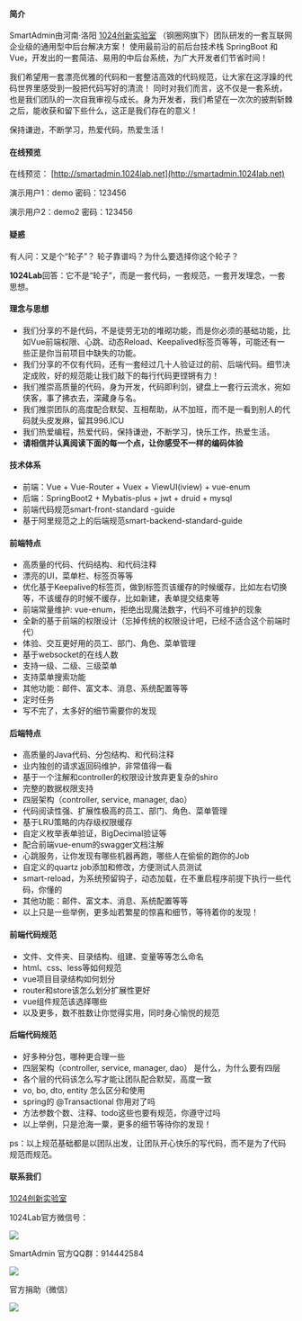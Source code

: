 #### 简介
SmartAdmin由河南·洛阳 [1024创新实验室](https://www.1024lab.net/) （钢圈网旗下）团队研发的一套互联网企业级的通用型中后台解决方案！ 使用最前沿的前后台技术栈 SpringBoot 和 Vue，开发出的一套简洁、易用的中后台系统，为广大开发者们节省时间！

我们希望用一套漂亮优雅的代码和一套整洁高效的代码规范，让大家在这浮躁的代码世界里感受到一股把代码写好的清流！ 同时对我们而言，这不仅是一套系统，也是我们团队的一次自我审视与成长。身为开发者，我们希望在一次次的披荆斩棘之后，能收获和留下些什么，这正是我们存在的意义！

保持谦逊，不断学习，热爱代码，热爱生活 !

#### 在线预览

在线预览： [http://smartadmin.1024lab.net](http://smartadmin.1024lab.net)

演示用户1：demo 密码：123456

演示用户2：demo2 密码：123456

#### 疑惑
有人问：又是个“轮子”？ 轮子靠谱吗？为什么要选择你这个轮子？

**1024Lab**回答：它不是“轮子”，而是一套代码，一套规范，一套开发理念，一套思想。

#### 理念与思想
- 我们分享的不是代码，不是徒劳无功的堆砌功能，而是你必须的基础功能，比如Vue前端权限、心跳、动态Reload、Keepalived标签页等等，可能还有一些正是你当前项目中缺失的功能。
- 我们分享的不仅有代码，还有一套经过几十人验证过的前、后端代码。细节决定成败，好的规范能让我们敲下的每行代码更铿锵有力！
- 我们推崇高质量的代码，身为开发，代码即利剑，键盘上一套行云流水，宛如侠客，事了拂衣去，深藏身与名。
- 我们推崇团队的高度配合默契、互相帮助，从不加班，而不是一看到别人的代码就头皮发麻，留其996.ICU
- 我们热爱编程，热爱代码，保持谦逊，不断学习，快乐工作，热爱生活。
- **请相信并认真阅读下面的每一个点，让你感受不一样的编码体验**

#### 技术体系

- 前端：Vue + Vue-Router + Vuex + ViewUI(iview) + vue-enum
- 后端：SpringBoot2 + Mybatis-plus + jwt + druid + mysql
- 前端代码规范smart-front-standard -guide
- 基于阿里规范之上的后端规范smart-backend-standard-guide


#### 前端特点
- 高质量的代码、代码结构、和代码注释
- 漂亮的UI，菜单栏、标签页等等
- 优化基于Keepalive的标签页，做到标签页该缓存的时候缓存，比如左右切换等，不该缓存的时候不缓存，比如新建，表单提交结束等
- 前端常量维护: vue-enum，拒绝出现魔法数字，代码不可维护的现象
- 全新的基于前端的权限设计（忘掉传统的权限设计吧，已经不适合这个前端时代）
- 体验、交互更好用的员工、部门、角色、菜单管理
- 基于websocket的在线人数
- 支持一级、二级、三级菜单
- 支持菜单搜索功能
- 其他功能：邮件、富文本、消息、系统配置等等
- 定时任务
- 写不完了，太多好的细节需要你的发现

#### 后端特点
- 高质量的Java代码、分包结构、和代码注释
- 业内独创的请求返回码维护，非常值得一看
- 基于一个注解和controller的权限设计放弃更复杂的shiro
- 完整的数据权限支持
- 四层架构（controller, service, manager, dao）
- 代码阅读性强、扩展性极高的员工、部门、角色、菜单管理
- 基于LRU策略的内存级权限缓存
- 自定义枚举表单验证，BigDecimal验证等
- 配合前端vue-enum的swagger文档注解
- 心跳服务，让你发现有哪些机器再跑，哪些人在偷偷的跑你的Job
- 自定义的quartz job添加和修改，方便测试人员测试
- smart-reload，为系统预留钩子，动态加载，在不重启程序前提下执行一些代码，你懂的
- 其他功能：邮件、富文本、消息、系统配置等等
- 以上只是一些举例，更多灿若繁星的惊喜和细节，等待着你的发现！

#### 前端代码规范
- 文件、文件夹、目录结构、组建、变量等等怎么命名
- html、css、less等如何规范
- vue项目目录结构如何划分
- router和store该怎么划分扩展性更好
- vue组件规范该选择哪些
- 以及更多，数不胜数让你觉得实用，同时身心愉悦的规范

#### 后端代码规范
- 好多种分包，哪种更合理一些
- 四层架构（controller, service, manager, dao） 是什么，为什么要有四层
- 各个层的代码该怎么写才能让团队配合默契，高度一致
- vo, bo, dto, entity 怎么区分和使用
- spring的 @Transactional 你用对了吗
- 方法参数个数、注释、todo这些也要有规范，你遵守过吗
- 以上举例，只是沧海一粟，更多的细节等待你的发现！

ps：以上规范基础都是以团队出发，让团队开心快乐的写代码，而不是为了代码规范而规范。

#### 联系我们
[1024创新实验室](https://www.1024lab.net/)

1024Lab官方微信号：

![](http://cdn.1024lab.net/img/smart-admin/1024lab-wechat.png)

SmartAdmin 官方QQ群：914442584

![](http://cdn.1024lab.net/img/smart-admin/smart-admin-qq-group.png)

官方捐助（微信）

![](http://cdn.1024lab.net/img/smart-admin/zhuoda-wechat-money.jpg)

